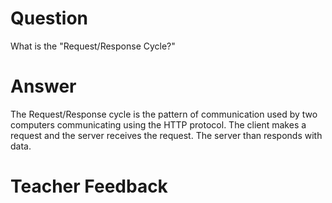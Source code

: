 # Question

What is the "Request/Response Cycle?"

# Answer

The Request/Response cycle is the pattern of communication used by two computers communicating using the HTTP protocol. The client makes a request and the server receives the request. The server than responds with data.

# Teacher Feedback
